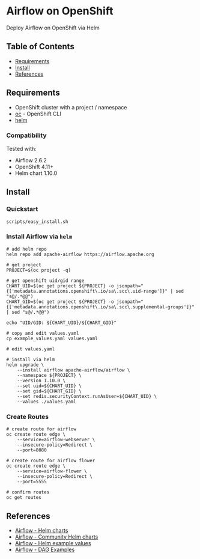 # Airflow on OpenShift

Deploy Airflow on OpenShift via Helm

## Table of Contents

* [Requirements](#requirements)
* [Install](#install)
* [References](#references)

## Requirements

* OpenShift cluster with a project / namespace
* [oc](https://mirror.openshift.com/pub/openshift-v4/clients/ocp/stable) - OpenShift CLI
* [helm](https://helm.sh/docs/intro/install)

### Compatibility

Tested with:

* Airflow 2.6.2
* OpenShift 4.11+
* Helm chart 1.10.0

## Install

### Quickstart

```
scripts/easy_install.sh
```

### Install Airflow via `helm`

```
# add helm repo
helm repo add apache-airflow https://airflow.apache.org

# get project
PROJECT=$(oc project -q)

# get openshift uid/gid range
CHART_UID=$(oc get project ${PROJECT} -o jsonpath="{['metadata.annotations.openshift\.io/sa\.scc\.uid-range']}" | sed "s@/.*@@")
CHART_GID=$(oc get project ${PROJECT} -o jsonpath="{['metadata.annotations.openshift\.io/sa\.scc\.supplemental-groups']}" | sed "s@/.*@@")

echo "UID/GID: ${CHART_UID}/${CHART_GID}"

# copy and edit values.yaml
cp example_values.yaml values.yaml

# edit values.yaml

# install via helm
helm upgrade \
    --install airflow apache-airflow/airflow \
    --namespace ${PROJECT} \
    --version 1.10.0 \
    --set uid=${CHART_UID} \
    --set gid=${CHART_GID} \
    --set redis.securityContext.runAsUser=${CHART_UID} \
    --values ./values.yaml
```

### Create Routes

```
# create route for airflow
oc create route edge \
    --service=airflow-webserver \
    --insecure-policy=Redirect \
    --port=8080

# create route for airflow flower
oc create route edge \
    --service=airflow-flower \
    --insecure-policy=Redirect \
    --port=5555

# confirm routes
oc get routes
```

## References

* [Airflow - Helm charts](https://airflow.apache.org/docs/helm-chart/stable/parameters-ref.html)
* [Airflow - Community Helm charts](https://github.com/airflow-helm/charts)
* [Airflow - Helm example values](https://github.com/airflow-helm/charts/blob/main/charts/airflow/sample-values-KubernetesExecutor.yaml)
* [Airflow - DAG Examples](https://github.com/apache/airflow.git)
